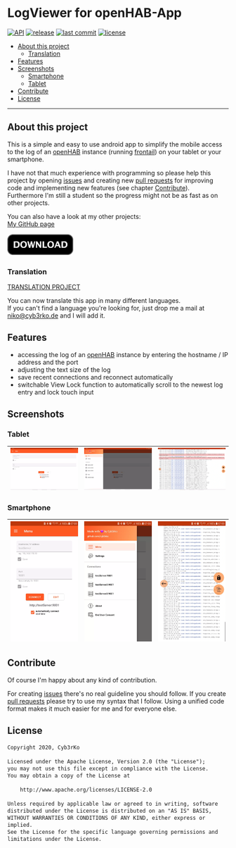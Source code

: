 # LogViewer for openHAB-App
[![API](https://img.shields.io/badge/API-16%2B-brightgreen.svg?style=flat)](https://android-arsenal.com/api?level=16)
[![release](https://img.shields.io/github/release/cyb3rko/logviewer-for-openhab-app.svg)](https://github.com/cyb3rko/logviewer-for-openhab-app/releases/latest)
[![last commit](https://img.shields.io/github/last-commit/cyb3rko/logviewer-for-openhab-app?color=F34C9F)](https://github.com/cyb3rko/logviewer-for-openhab-app/commits/master)
[![license](https://img.shields.io/github/license/cyb3rko/logviewer-for-openhab-app)](https://www.apache.org/licenses/LICENSE-2.0)

- [About this project](#about-this-project)  
    - [Translation](#translation)
- [Features](#features)  
- [Screenshots](#screenshots)  
  - [Smartphone](#smartphone)  
  - [Tablet](#tablet)  
- [Contribute](#contribute)  
- [License](#license)  

---

## About this project
This is a simple and easy to use android app to simplify the mobile access to the log of an [openHAB](https://www.openhab.org/) instance (running [frontail](https://github.com/mthenw/frontail)) on your tablet or your smartphone.

I have not that much experience with programming so please help this project by opening [issues](https://github.com/cyb3rko/logviewer-for-openhab-app/issues) and creating new [pull requests](https://github.com/cyb3rko/logviewer-for-openhab-app/pulls) for improving code and implementing new features (see chapter [Contribute](#contribute)).  
Furthermore I'm still a student so the progress might not be as fast as on other projects.

You can also have a look at my other projects:  
[My GitHub page](https://github.com/cyb3rko)

[<img src=".github/images/download.webp">](https://github.com/cyb3rko/logviewer-for-openhab-app/releases/latest)

### Translation

[TRANSLATION PROJECT](https://poeditor.com/join/project?hash=ygnGPjgRfN)

You can now translate this app in many different languages.  
If you can't find a language you're looking for, just drop me a mail at niko@cyb3rko.de and I will add it.

## Features
- accessing the log of an [openHAB](https://www.openhab.org/) instance by entering the hostname / IP address and the port 
- adjusting the text size of the log 
- save recent connections and reconnect automatically
- switchable View Lock function to automatically scroll to the newest log entry and lock touch input 

## Screenshots
### Tablet
|<img src=".github/images/v2.0.0/tablet/screenshot_1.webp" width="270">|<img src=".github/images/v2.0.0/tablet/screenshot_2.webp" width="270">|<img src=".github/images/v2.0.0/tablet/screenshot_3.webp" width="270">|
|:---:|:---:|:---:|

### Smartphone
|<img src=".github/images/v2.0.0/handy/screenshot_1.webp" width="270">|<img src=".github/images/v2.0.0/handy/screenshot_2.webp" width="270">|<img src=".github/images/v2.0.0/handy/screenshot_3.webp" width="270">|
|:---:|:---:|:---:|

## Contribute
Of course I'm happy about any kind of contribution.

For creating [issues](https://github.com/cyb3rko/logviewer-for-openhab-app/issues) there's no real guideline you should follow.
If you create [pull requests](https://github.com/cyb3rko/logviewer-for-openhab-app/pulls) please try to use my syntax that I follow.
Using a unified code format makes it much easier for me and for everyone else.

## License

    Copyright 2020, Cyb3rKo

    Licensed under the Apache License, Version 2.0 (the "License");
    you may not use this file except in compliance with the License.
    You may obtain a copy of the License at
    
        http://www.apache.org/licenses/LICENSE-2.0

    Unless required by applicable law or agreed to in writing, software
    distributed under the License is distributed on an "AS IS" BASIS,
    WITHOUT WARRANTIES OR CONDITIONS OF ANY KIND, either express or implied.
    See the License for the specific language governing permissions and
    limitations under the License.
